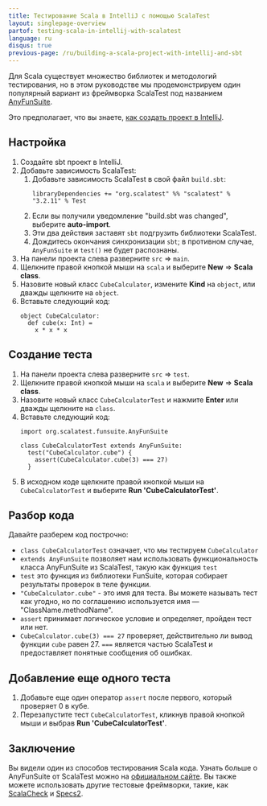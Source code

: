 ```yaml
---
title: Тестирование Scala в IntelliJ с помощью ScalaTest
layout: singlepage-overview
partof: testing-scala-in-intellij-with-scalatest
language: ru
disqus: true
previous-page: /ru/building-a-scala-project-with-intellij-and-sbt
---
```


Для Scala существует множество библиотек и методологий тестирования, 
но в этом руководстве мы продемонстрируем один популярный вариант из фреймворка ScalaTest 
под названием [AnyFunSuite](https://www.scalatest.org/getting_started_with_fun_suite).

Это предполагает, что вы знаете, [как создать проект в IntelliJ](building-a-scala-project-with-intellij-and-sbt.html).

## Настройка
1. Создайте sbt проект в IntelliJ.
1. Добавьте зависимость ScalaTest:
    1. Добавьте зависимость ScalaTest в свой файл `build.sbt`:
        ```
        libraryDependencies += "org.scalatest" %% "scalatest" % "3.2.11" % Test
        ```
    1. Если вы получили уведомление "build.sbt was changed", выберите **auto-import**.
    1. Эти два действия заставят `sbt` подгрузить библиотеки ScalaTest.
    1. Дождитесь окончания синхронизации `sbt`; в противном случае, `AnyFunSuite` и `test()` не будет распознаны.
1. На панели проекта слева разверните `src` => `main`.
1. Щелкните правой кнопкой мыши на `scala` и выберите **New** => **Scala class**.
1. Назовите новый класс `CubeCalculator`, измените **Kind** на `object`, или дважды щелкните на `object`.
1. Вставьте следующий код:
    ```
    object CubeCalculator:
      def cube(x: Int) =
        x * x * x
    ```

## Создание теста
1. На панели проекта слева разверните `src` => `test`.
1. Щелкните правой кнопкой мыши на `scala` и выберите **New** => **Scala class**.
1. Назовите новый класс `CubeCalculatorTest` и нажмите **Enter** или дважды щелкните на `class`.
1. Вставьте следующий код:
    ```
    import org.scalatest.funsuite.AnyFunSuite
    
    class CubeCalculatorTest extends AnyFunSuite:
      test("CubeCalculator.cube") {
        assert(CubeCalculator.cube(3) === 27)
      }
    ```
1. В исходном коде щелкните правой кнопкой мыши на `CubeCalculatorTest` и выберите
    **Run 'CubeCalculatorTest'**.

## Разбор кода

Давайте разберем код построчно:

* `class CubeCalculatorTest` означает, что мы тестируем `CubeCalculator`
* `extends AnyFunSuite` позволяет нам использовать функциональность класса AnyFunSuite из ScalaTest,
  такую как функция `test`
* `test` это функция из библиотеки FunSuite, которая собирает результаты проверок в теле функции.
* `"CubeCalculator.cube"` - это имя для теста. Вы можете называть тест как угодно, но по соглашению используется имя — "ClassName.methodName".
* `assert` принимает логическое условие и определяет, пройден тест или нет.
* `CubeCalculator.cube(3) === 27` проверяет, действительно ли вывод функции `cube` равен 27. 
  `===` является частью ScalaTest и предоставляет понятные сообщения об ошибках.

## Добавление еще одного теста
1. Добавьте еще один оператор `assert` после первого, который проверяет 0 в кубе.
1. Перезапустите тест `CubeCalculatorTest`, кликнув правой кнопкой мыши и выбрав
    **Run 'CubeCalculatorTest'**.

## Заключение
Вы видели один из способов тестирования Scala кода. 
Узнать больше о AnyFunSuite от ScalaTest можно на [официальном сайте](https://www.scalatest.org/getting_started_with_fun_suite).
Вы также можете использовать другие тестовые фреймворки, такие, как [ScalaCheck](https://www.scalacheck.org/) и [Specs2](https://etorreborre.github.io/specs2/).
